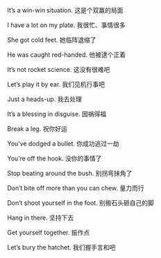 It’s a win-win situation. 这是个双赢的局面

I have a lot on my plate. 我很忙、事情很多

She got cold feet. 她临阵退缩了

He was caught red-handed. 他被逮个正着

It’s not rocket science. 这没有很难吧

Let’s play it by ear. 我们见机行事吧

Just a heads-up. 我去处理

It’s a blessing in disguise. 因祸得福

Break a leg. 祝你好运

You’ve dodged a bullet. 你成功逃过一劫

You’re off the hook. 没你的事情了

Stop beating around the bush. 别拐弯抹角了

Don’t bite off more than you can chew. 量力而行

Don’t shoot yourself in the foot. 别搬石头砸自己的脚

Hang in there. 坚持下去

Get yourself together. 振作点

Let’s bury the hatchet. 我们握手言和吧